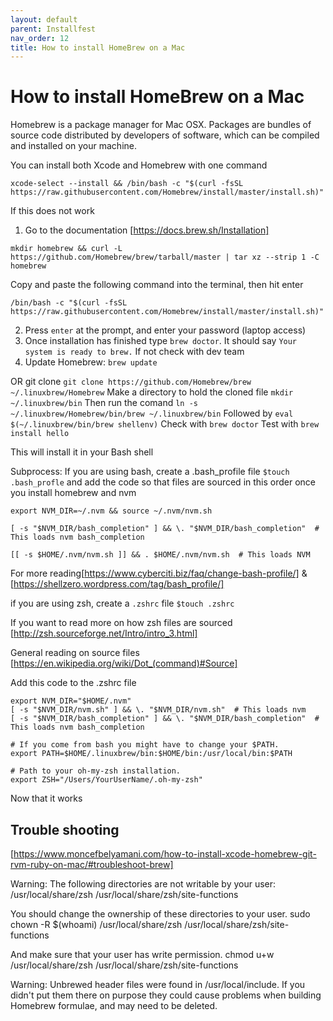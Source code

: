 ```yaml
---
layout: default
parent: Installfest
nav_order: 12
title: How to install HomeBrew on a Mac
---
```


# How to install HomeBrew on a Mac

Homebrew is a package manager for Mac OSX. Packages are bundles of source code distributed by developers of software, which can be compiled and installed on your machine.

You can install both Xcode and Homebrew with one command

```
xcode-select --install && /bin/bash -c "$(curl -fsSL https://raw.githubusercontent.com/Homebrew/install/master/install.sh)"
```

If this does not work

1. Go to the documentation [https://docs.brew.sh/Installation]

`mkdir homebrew && curl -L https://github.com/Homebrew/brew/tarball/master | tar xz --strip 1 -C homebrew`

Copy and paste the following command into the terminal, then hit enter

```
/bin/bash -c "$(curl -fsSL https://raw.githubusercontent.com/Homebrew/install/master/install.sh)"
```

2. Press `enter` at the prompt, and enter your password (laptop access)
3. Once installation has finished type `brew doctor`. It should say `Your system is ready to brew.` If not check with dev team
4. Update Homebrew: `brew update`

OR
git clone `git clone https://github.com/Homebrew/brew ~/.linuxbrew/Homebrew`
Make a directory to hold the cloned file `mkdir ~/.linuxbrew/bin`
Then run the comand `ln -s ~/.linuxbrew/Homebrew/bin/brew ~/.linuxbrew/bin`
Followed by `eval $(~/.linuxbrew/bin/brew shellenv)`
Check with `brew doctor`
Test with `brew install hello`

This will install it in your Bash shell

Subprocess:
If you are using bash, create a .bash_profile file `$touch .bash_profle` and add the code so that files are sourced in this order once you install homebrew and nvm

```
export NVM_DIR=~/.nvm && source ~/.nvm/nvm.sh

[ -s "$NVM_DIR/bash_completion" ] && \. "$NVM_DIR/bash_completion"  # This loads nvm bash_completion

[[ -s $HOME/.nvm/nvm.sh ]] && . $HOME/.nvm/nvm.sh  # This loads NVM
```

For more reading[https://www.cyberciti.biz/faq/change-bash-profile/] & [https://shellzero.wordpress.com/tag/bash_profile/]

if you are using zsh, create a `.zshrc` file `$touch .zshrc`

If you want to read more on how zsh files are sourced [http://zsh.sourceforge.net/Intro/intro_3.html]

General reading on source files [https://en.wikipedia.org/wiki/Dot_(command)#Source]

Add this code to the .zshrc file

```
export NVM_DIR="$HOME/.nvm"
[ -s "$NVM_DIR/nvm.sh" ] && \. "$NVM_DIR/nvm.sh"  # This loads nvm
[ -s "$NVM_DIR/bash_completion" ] && \. "$NVM_DIR/bash_completion"  # This loads nvm bash_completion

# If you come from bash you might have to change your $PATH.
export PATH=$HOME/.linuxbrew/bin:$HOME/bin:/usr/local/bin:$PATH

# Path to your oh-my-zsh installation.
export ZSH="/Users/YourUserName/.oh-my-zsh"
```

Now that it works

## Trouble shooting

[https://www.moncefbelyamani.com/how-to-install-xcode-homebrew-git-rvm-ruby-on-mac/#troubleshoot-brew]

Warning: The following directories are not writable by your user:
/usr/local/share/zsh
/usr/local/share/zsh/site-functions

You should change the ownership of these directories to your user.
sudo chown -R $(whoami) /usr/local/share/zsh /usr/local/share/zsh/site-functions

And make sure that your user has write permission.
chmod u+w /usr/local/share/zsh /usr/local/share/zsh/site-functions

Warning: Unbrewed header files were found in /usr/local/include.
If you didn't put them there on purpose they could cause problems when
building Homebrew formulae, and may need to be deleted.
